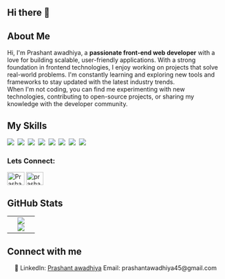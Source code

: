 ## Hi there 👋
## About Me

Hi, I'm Prashant awadhiya, a **passionate front-end  web developer** with a love for building scalable, user-friendly applications. With a strong foundation in  frontend technologies, I enjoy working on projects that solve real-world problems. I'm constantly learning and exploring new tools and frameworks to stay updated with the latest industry trends.  
When I'm not coding, you can find me experimenting with new technologies, contributing to open-source projects, or sharing my knowledge with the developer community.

## My Skills

<img src="https://img.shields.io/badge/JavaScript-F7DF1E?logo=javascript&logoColor=000"> 
<img src="https://img.shields.io/badge/React-61DAFB?logo=react&logoColor=white"> 
<img src="https://img.shields.io/badge/Tailwind_CSS-38B2AC?style=for-the-badge&logo=tailwind-css&logoColor=white"> 
<img src="https://img.shields.io/badge/Node.js-6DA55F?logo=node.js&logoColor=white"> 
<img src="https://img.shields.io/badge/Redux-593D88?style=for-the-badge&logo=redux&logoColor=white"> 
<img src="https://img.shields.io/badge/Express.js-404D59?style=for-the-badge"> 
<img src="https://img.shields.io/badge/CSS3-1572B6?style=for-the-badge&logo=css3&logoColor=white"> 
<img src="    https://img.shields.io/badge/HTML5-E34F26?style=for-the-badge&logo=html5&logoColor=white"> 

<h3 align="left">Lets Connect:</h3>
<p align="left">
<a href="www.linkedin.com/in/prashant-awadhiya10" target="blank"><img align="center" src="https://raw.githubusercontent.com/rahuldkjain/github-profile-readme-generator/master/src/images/icons/Social/linked-in-alt.svg" alt="Prashant-Awadhiya" height="30" width="40" /></a>
<a href="https://www.instagram.com/prashant.rjn?igsh=ZmxhZGNoZTBlM3h3" target="blank"><img align="center" src="https://raw.githubusercontent.com/rahuldkjain/github-profile-readme-generator/master/src/images/icons/Social/instagram.svg" alt="prashant.rjn" height="30" width="40" /></a>

## GitHub Stats

<table><tbody><tr border="none"><td width="50%" align="center">
<img align="center" src="https://github-readme-stats.vercel.app/api?username=PrashantAwadhiya&theme=nightowl&show_icons=true&hide_border=true&count_private=true"><br>
<img align="center" src="https://github-readme-stats.vercel.app/api/top-langs/?username=PrashantAwadhiya&theme=nightowl&show_icons=true&hide_border=true&layout=compact"></td></tr></tbody></table>

## Connect with me


<p align="center">🔗 LinkedIn: <a href="www.linkedin.com/in/prashant-awadhiya10" target="_blank">Prashant awadhiya</a> Email: prashantawadhiya45@gmail.com</p>
